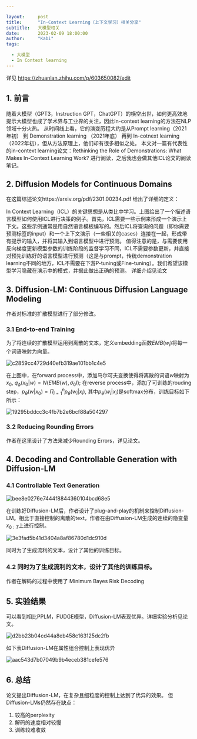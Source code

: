 ```yaml
---

layout:     post
title:      "In-Context Learning（上下文学习）相关分享"
subtitle:   大模型相关
date:       2023-02-09 18:00:00
author:     "Kabi"
tags:

  - 大模型
  - In Context learning
---
```

详见
https://zhuanlan.zhihu.com/p/603650082/edit

## 1. 前言

随着大模型（GPT3，Instruction GPT，ChatGPT）的横空出世，如何更高效地提示大模型也成了学术界与工业界的关注，因此In-context learning的方法在NLP领域十分火热。
从时间线上看，它的演变历程大约是从Prompt learning（2021年初） 到 Demonstration learning （2021年底） 再到 In-cotnext learning（2022年初），但从方法原理上，他们却有很多相似之处。
本文对一篇有代表性的in-context learning论文：Rethinking the Role of Demonstrations: What Makes In-Context Learning Work? 进行阅读，之后我也会做其他ICL论文的阅读笔记。

## 2. Diffusion Models for Continuous Domains

在这篇综述论文https://arxiv.org/pdf/2301.00234.pdf 给出了详细的定义：
​


In Context Learning（ICL）的关键思想是从类比中学习。上图给出了一个描述语言模型如何使用ICL进行决策的例子。首先，ICL需要一些示例来形成一个演示上下文。这些示例通常是用自然语言模板编写的。然后ICL将查询的问题（即你需要预测标签的input）和一个上下文演示（一些相关的cases）连接在一起，形成带有提示的输入，并将其输入到语言模型中进行预测。
值得注意的是，与需要使用反向梯度更新模型参数的训练阶段的监督学习不同，ICL不需要参数更新，并直接对预先训练好的语言模型进行预测（这是与prompt，传统demonstration learning不同的地方，ICL不需要在下游P-tuning或Fine-tuning）。我们希望该模型学习隐藏在演示中的模式，并据此做出正确的预测。
详细介绍见论文

## 3. Diffusion-LM: Continuous Diffusion Language Modeling

作者对标准的扩散模型进行了部分修改。

### 3.1 End-to-end Training

为了将连续的扩散模型运用到离散的文本，定义embedding函数$EMB(w_{i})$将每一个词语映射为向量。

![c2859cc4729d40efb319ae101bb1c4e5](https://user-images.githubusercontent.com/47687248/171830401-c7c307aa-ee4c-4a46-a804-6a88820919d6.png)

在上图中，在forward process中，添加马尔可夫变换使得将离散的词语$w$映射为$x_{0}$, $q_{\phi}(x_{0}|w)=N(EMB(w),\sigma_{0}I)$; 在reverse process中，添加了可训练的rouding step，$p_{\theta}(w|x_{0})=\Pi_{i=1}^{n}p_{\theta}(w_{i}|x_{i})$, 其中$p_{\theta}(w_{i}|x_{i})$是softmax分布，训练目标如下所示：

![19295bddcc3c4fb7b2e6bcf88a504297](https://user-images.githubusercontent.com/47687248/171830479-f82a4e78-a366-4184-b50d-cb27269b586c.png)

### 3.2  Reducing Rounding Errors

作者在这里设计了方法来减少Rounding Errors，详见论文。

## 4. Decoding and Controllable Generation with Diffusion-LM

### 4.1 Controllable Text Generation

![bee8e0276e7444f8844360104bcd68e5](https://user-images.githubusercontent.com/47687248/171830744-7f92c6bf-c27f-4657-a0ef-a6cb9c37939a.png)

在训练好Diffusion-LM后，作者设计了plug-and-play的机制来控制Diffusion-LM。相比于直接控制的离散的text，作者在由Diffusion-LM生成的连续的隐变量$x_{0:T}$上进行控制。

![3e3fad5b41d3404a8af86780d1dc910d](https://user-images.githubusercontent.com/47687248/171830911-7d7c320c-97c7-42cd-8e6d-542532b7553a.png)

同时为了生成流利的文本，设计了其他的训练目标。

### 4.2 同时为了生成流利的文本，设计了其他的训练目标。

作者在解码的过程中使用了 Minimum Bayes Risk Decoding

## 5. 实验结果

可以看到相比PPLM，FUDGE模型，Diffusion-LM表现优异。详细实验分析见论文。

![d2bb23b04cd44a8eb458c163125dc2fb](https://user-images.githubusercontent.com/47687248/171831225-d6b36950-24c5-47de-a747-ec12fd388ec7.png)

如下表Diffusion-LM在属性组合控制上表现优异

![aac543d7b07049b9b4eceb381cefe576](https://user-images.githubusercontent.com/47687248/171831260-6d5597cf-0c96-4713-b000-0b93f48c0a28.png)

## 6. 总结

论文提出Diffusion-LM，在复杂且细粒度的控制上达到了优异的效果。
但Diffusion-LMs仍然存在缺点：
1. 较高的perplexity
2. 解码的速度相对较慢
3. 训练较难收敛

